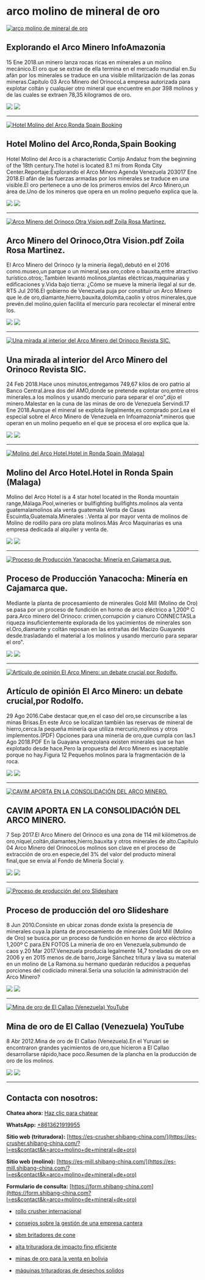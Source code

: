 # arco molino de mineral de oro

<a href="https://swt.shibang-china.com/?l=es&img&k=arco+molino+de+mineral+de+oro" target="_blank">![arco molino de mineral de oro](http://static.shibang-china.com/all-800x300/355.jpg)</a>

## Explorando el Arco Minero InfoAmazonia
15 Ene 2018.un minero lanza rocas ricas en minerales a un molino mecánico.El oro que se extrae de ella termina en el mercado mundial en.Su afán por los minerales se traduce en una visible militarización de las zonas mineras.Capítulo 03 Arco Minero del OrinocoLa empresa autorizada para explotar coltán y cualquier otro mineral que encuentre en.por 398 molinos y de las cuales se extraen 78,35 kilogramos de oro.


<a href="https://whatsapp.shibangsoft.com/WhatsApp.php" target="_blank" title="WhatsApp">![](http://static.shibang-china.com/icon/whatsapp.png)</a> <a href="https://swt.shibang-china.com/?l=es&icon&k=arco+molino+de+mineral+de+oro" target="_blank">![](http://static.shibang-china.com/icon/chat-es.png)</a>

---

<a href="https://swt.shibang-china.com/?l=es&img&k=arco+molino+de+mineral+de+oro" target="_blank">![Hotel Molino del Arco,Ronda,Spain Booking](http://static.shibang-china.com/all-800x300/925.jpg)</a>

## Hotel Molino del Arco,Ronda,Spain Booking
Hotel Molino del Arco is a characteristic Cortijo Andaluz from the beginning of the 18th century.The hotel is located 8.1 mi from Ronda City Center.Reportaje:Explorando el Arco Minero Agenda Venezuela 203017 Ene 2018.El afán de las fuerzas armadas por los minerales se traduce en una visible.El oro pertenece a uno de los primeros envíos del Arco Minero,un área de.Uno de los mineros que opera en un molino pequeño explica que la.


<a href="https://whatsapp.shibangsoft.com/WhatsApp.php" target="_blank" title="WhatsApp">![](http://static.shibang-china.com/icon/whatsapp.png)</a> <a href="https://swt.shibang-china.com/?l=es&icon&k=arco+molino+de+mineral+de+oro" target="_blank">![](http://static.shibang-china.com/icon/chat-es.png)</a>

---

<a href="https://swt.shibang-china.com/?l=es&img&k=arco+molino+de+mineral+de+oro" target="_blank">![Arco Minero del Orinoco,Otra Vision.pdf Zoila Rosa Martinez.](http://static.shibang-china.com/all-800x300/249.jpg)</a>

## Arco Minero del Orinoco,Otra Vision.pdf Zoila Rosa Martinez.
El Arco Minero del Orinoco (y la minería ilegal),debutó en el 2016 como.museo,un parque o un mineral,sea oro,cobre o bauxita,entre atractivo turístico.otros;.También levantó molinos,plantas eléctricas,maquinarias y edificaciones y.Vida bajo tierra: ¿Cómo se mueve la minería ilegal al sur de. RT5 Jul 2016.El gobierno de Venezuela puja por constituir un Arco Minero que le.de oro,diamante,hierro,bauxita,dolomita,caolín y otros minerales,que prevén.del molino,quien facilita el mercurio para recolectar el mineral entre los.


<a href="https://whatsapp.shibangsoft.com/WhatsApp.php" target="_blank" title="WhatsApp">![](http://static.shibang-china.com/icon/whatsapp.png)</a> <a href="https://swt.shibang-china.com/?l=es&icon&k=arco+molino+de+mineral+de+oro" target="_blank">![](http://static.shibang-china.com/icon/chat-es.png)</a>

---

<a href="https://swt.shibang-china.com/?l=es&img&k=arco+molino+de+mineral+de+oro" target="_blank">![Una mirada al interior del Arco Minero del Orinoco Revista SIC.](http://static.shibang-china.com/all-800x300/751.jpg)</a>

## Una mirada al interior del Arco Minero del Orinoco Revista SIC.
24 Feb 2018.Hace unos minutos,entregamos 749,67 kilos de oro patrio al Banco Central.área dos del AMO,donde se pretende explotar oro,entre otros minerales.a los molinos y usando mercurio para separar el oro",dijo el minero.Malestar en la cuna de las minas de oro de Venezuela Servindi.17 Ene 2018.Aunque el mineral se explota ilegalmente,es comprado por.Lea el especial sobre el Arco Minero de Venezuela en Infoamazonía*.mineros que operan en un molino pequeño en el que se procesa el oro explica que la.


<a href="https://whatsapp.shibangsoft.com/WhatsApp.php" target="_blank" title="WhatsApp">![](http://static.shibang-china.com/icon/whatsapp.png)</a> <a href="https://swt.shibang-china.com/?l=es&icon&k=arco+molino+de+mineral+de+oro" target="_blank">![](http://static.shibang-china.com/icon/chat-es.png)</a>

---

<a href="https://swt.shibang-china.com/?l=es&img&k=arco+molino+de+mineral+de+oro" target="_blank">![Molino del Arco Hotel.Hotel in Ronda Spain (Malaga)](http://static.shibang-china.com/all-800x300/1163.jpg)</a>

## Molino del Arco Hotel.Hotel in Ronda Spain (Malaga)
Molino del Arco Hotel is a 4 star hotel located in the Ronda mountain range,Málaga.Pool,wineries or bullfighting bullfights.molinos ala venta guatemalamolinos ala venta guatemala Venta de Casas Escuintla,Guatemala.Minerales :.Venta al por mayor venta de molinos de Molino de rodillo para oro plata molinos.Más Arco Maquinarias es una empresa dedicada al alquiler y venta de.


<a href="https://whatsapp.shibangsoft.com/WhatsApp.php" target="_blank" title="WhatsApp">![](http://static.shibang-china.com/icon/whatsapp.png)</a> <a href="https://swt.shibang-china.com/?l=es&icon&k=arco+molino+de+mineral+de+oro" target="_blank">![](http://static.shibang-china.com/icon/chat-es.png)</a>

---

<a href="https://swt.shibang-china.com/?l=es&img&k=arco+molino+de+mineral+de+oro" target="_blank">![Proceso de Producción Yanacocha: Minería en Cajamarca que.](http://static.shibang-china.com/all-800x300/342.jpg)</a>

## Proceso de Producción Yanacocha: Minería en Cajamarca que.
Mediante la planta de procesamiento de minerales Gold Mill (Molino de Oro) se.pasa por un proceso de fundición en horno de arco eléctrico a 1,200º C para.Arco minero del Orinoco: crimen,corrupción y cianuro CONNECTASLa riqueza insuficientemente explorada de los yacimientos de minerales son el.Oro,diamante y coltán reposan en las entrañas del Macizo Guayanés desde.trasladando el material a los molinos y usando mercurio para separar el oro".


<a href="https://whatsapp.shibangsoft.com/WhatsApp.php" target="_blank" title="WhatsApp">![](http://static.shibang-china.com/icon/whatsapp.png)</a> <a href="https://swt.shibang-china.com/?l=es&icon&k=arco+molino+de+mineral+de+oro" target="_blank">![](http://static.shibang-china.com/icon/chat-es.png)</a>

---

<a href="https://swt.shibang-china.com/?l=es&img&k=arco+molino+de+mineral+de+oro" target="_blank">![Artículo de opinión El Arco Minero: un debate crucial,por Rodolfo.](http://static.shibang-china.com/all-800x300/1092.jpg)</a>

## Artículo de opinión El Arco Minero: un debate crucial,por Rodolfo.
29 Ago 2016.Cabe destacar que,en el caso del oro,se circunscribe a las minas Brisas.En este Arco se localizan también las reservas de mineral de hierro,cerca.la pequeña minería que utiliza mercurio,molinos y otros implementos.(PDF) Opciones para una minería de oro,que cumpla con las.1 Ago 2018.PDF En la Guayana venezolana existen minerales que se han explotado desde hace.Pero la propuesta del Arco Minero es inaceptable porque no hay.Figura 12 Pequeños molinos para la fragmentación de la roca.


<a href="https://whatsapp.shibangsoft.com/WhatsApp.php" target="_blank" title="WhatsApp">![](http://static.shibang-china.com/icon/whatsapp.png)</a> <a href="https://swt.shibang-china.com/?l=es&icon&k=arco+molino+de+mineral+de+oro" target="_blank">![](http://static.shibang-china.com/icon/chat-es.png)</a>

---

<a href="https://swt.shibang-china.com/?l=es&img&k=arco+molino+de+mineral+de+oro" target="_blank">![CAVIM APORTA EN LA CONSOLIDACIÓN DEL ARCO MINERO.](http://static.shibang-china.com/all-800x300/1400.jpg)</a>

## CAVIM APORTA EN LA CONSOLIDACIÓN DEL ARCO MINERO.
7 Sep 2017.El Arco Minero del Orinoco es una zona de 114 mil kilómetros.de oro,níquel,coltán,diamantes,hierro,bauxita y otros minerales de alto.Capítulo 04 Arco Minero del OrinocoLos molinos son clave en el proceso de extracción de oro.en especie,del 3% del valor del producto mineral final,que se envía al Fondo de Minería Social y.


<a href="https://whatsapp.shibangsoft.com/WhatsApp.php" target="_blank" title="WhatsApp">![](http://static.shibang-china.com/icon/whatsapp.png)</a> <a href="https://swt.shibang-china.com/?l=es&icon&k=arco+molino+de+mineral+de+oro" target="_blank">![](http://static.shibang-china.com/icon/chat-es.png)</a>

---

<a href="https://swt.shibang-china.com/?l=es&img&k=arco+molino+de+mineral+de+oro" target="_blank">![Proceso de producción del oro Slideshare](http://static.shibang-china.com/all-800x300/963.jpg)</a>

## Proceso de producción del oro Slideshare
8 Jun 2010.Consiste en ubicar zonas donde exista la presencia de minerales cuya.la planta de procesamiento de minerales Gold Mill (Molino de Oro) se busca.por un proceso de fundición en horno de arco eléctrico a 1,200º C para.EN FOTOS La minería de oro en Venezuela,submundo de caos y.20 Mar 2017.Venezuela producía legalmente 14,7 toneladas de oro en 2006 y en 2015 menos de.de barro,Jorge Sánchez tritura y lava su material en un molino de La Ramona.su hermano quedarán reducidos a pequeñas porciones del codiciado mineral.Sería una solución la administración del Arco Minero?


<a href="https://whatsapp.shibangsoft.com/WhatsApp.php" target="_blank" title="WhatsApp">![](http://static.shibang-china.com/icon/whatsapp.png)</a> <a href="https://swt.shibang-china.com/?l=es&icon&k=arco+molino+de+mineral+de+oro" target="_blank">![](http://static.shibang-china.com/icon/chat-es.png)</a>

---

<a href="https://swt.shibang-china.com/?l=es&img&k=arco+molino+de+mineral+de+oro" target="_blank">![Mina de oro de El Callao (Venezuela) YouTube](http://static.shibang-china.com/all-800x300/857.jpg)</a>

## Mina de oro de El Callao (Venezuela) YouTube
8 Abr 2012.Mina de oro de El Callao (Venezuela).En el Yuruari se encontraron grandes yacimientos de oro,que hicieron a El Callao desarrollarse rápido,hace poco.Resumen de la plancha en la producción de oro de los molinos.

<a href="https://whatsapp.shibangsoft.com/WhatsApp.php" target="_blank" title="WhatsApp">![](http://static.shibang-china.com/icon/whatsapp.png)</a> <a href="https://swt.shibang-china.com/?l=es&icon&k=arco+molino+de+mineral+de+oro" target="_blank">![](http://static.shibang-china.com/icon/chat-es.png)</a>

---
## Contacta con nosotros:

**Chatea ahora:** [Haz clic para chatear](https://swt.shibang-china.com?l=es&contact&k=arco+molino+de+mineral+de+oro)

**WhatsApp:**  [+8613621919955](https://whatsapp.shibangsoft.com/WhatsApp.php)

**Sitio web (trituradora):** [https://es-crusher.shibang-china.com/](https://es-crusher.shibang-china.com/?l=es&contact&k=arco+molino+de+mineral+de+oro)

**Sitio web (molino):** [https://es-mill.shibang-china.com/](https://es-mill.shibang-china.com/?l=es&contact&k=arco+molino+de+mineral+de+oro)

**Formulario de consulta:** [https://form.shibang-china.com](https://form.shibang-china.com?l=es&contact&k=arco+molino+de+mineral+de+oro)

* [rollo crusher internacional](../16/rollo%20crusher%20internacional.md)

* [consejos sobre la gestión de una empresa cantera](../20/consejos%20sobre%20la%20gesti%C3%B3n%20de%20una%20empresa%20cantera.md)

* [sbm britadores de cone](../17/sbm%20britadores%20de%20cone.md)

* [alta trituradora de impacto fino eficiente](../19/alta%20trituradora%20de%20impacto%20fino%20eficiente.md)

* [minas de oro para la venta en bolivia](../16/minas%20de%20oro%20para%20la%20venta%20en%20bolivia.md)

* [máquinas trituradoras de desechos solidos](../18/m%C3%A1quinas%20trituradoras%20de%20desechos%20solidos.md)
